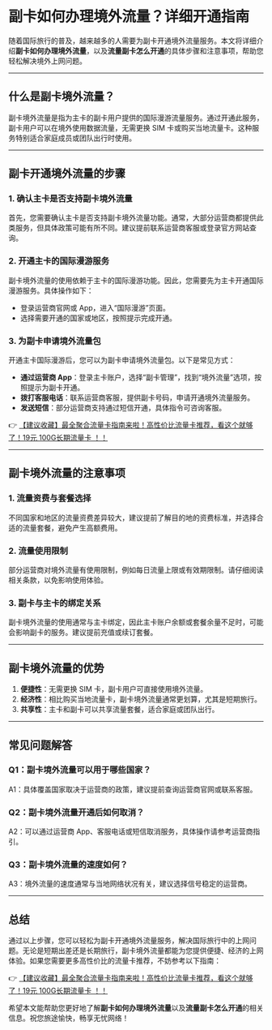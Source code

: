 # 副卡如何办理境外流量？详细开通指南

随着国际旅行的普及，越来越多的人需要为副卡开通境外流量服务。本文将详细介绍**副卡如何办理境外流量**，以及**流量副卡怎么开通**的具体步骤和注意事项，帮助您轻松解决境外上网问题。

---

## 什么是副卡境外流量？

副卡境外流量是指为主卡的副卡用户提供的国际漫游流量服务。通过开通此服务，副卡用户可以在境外使用数据流量，无需更换 SIM 卡或购买当地流量卡。这种服务特别适合家庭成员或团队出行时使用。

---

## 副卡开通境外流量的步骤

### 1. 确认主卡是否支持副卡境外流量
首先，您需要确认主卡是否支持副卡境外流量功能。通常，大部分运营商都提供此类服务，但具体政策可能有所不同。建议提前联系运营商客服或登录官方网站查询。

### 2. 开通主卡的国际漫游服务
副卡境外流量的使用依赖于主卡的国际漫游功能。因此，您需要先为主卡开通国际漫游服务。具体操作如下：
- 登录运营商官网或 App，进入“国际漫游”页面。
- 选择需要开通的国家或地区，按照提示完成开通。

### 3. 为副卡申请境外流量包
开通主卡国际漫游后，您可以为副卡申请境外流量包。以下是常见方式：
- **通过运营商 App**：登录主卡账户，选择“副卡管理”，找到“境外流量”选项，按照提示为副卡开通。
- **拨打客服电话**：联系运营商客服，提供副卡号码，申请开通境外流量服务。
- **发送短信**：部分运营商支持通过短信开通，具体指令可咨询客服。

👉 [【建议收藏】最全聚合流量卡指南来啦！高性价比流量卡推荐，看这个就够了！19元 100G长期流量卡 ！！](https://bit.ly/Liuliangka)

---

## 副卡境外流量的注意事项

### 1. 流量资费与套餐选择
不同国家和地区的流量资费差异较大，建议提前了解目的地的资费标准，并选择合适的流量套餐，避免产生高额费用。

### 2. 流量使用限制
部分运营商对境外流量有使用限制，例如每日流量上限或有效期限制。请仔细阅读相关条款，以免影响使用体验。

### 3. 副卡与主卡的绑定关系
副卡境外流量的使用通常与主卡绑定，因此主卡账户余额或套餐余量不足时，可能会影响副卡的服务。建议提前充值或续订套餐。

---

## 副卡境外流量的优势

1. **便捷性**：无需更换 SIM 卡，副卡用户可直接使用境外流量。
2. **经济性**：相比购买当地流量卡，副卡境外流量通常更划算，尤其是短期旅行。
3. **共享性**：主卡和副卡可以共享流量套餐，适合家庭或团队出行。

---

## 常见问题解答

### Q1：副卡境外流量可以用于哪些国家？
A1：具体覆盖国家取决于运营商的政策，建议提前查询运营商官网或联系客服。

### Q2：副卡境外流量开通后如何取消？
A2：可以通过运营商 App、客服电话或短信取消服务，具体操作请参考运营商指引。

### Q3：副卡境外流量的速度如何？
A3：境外流量的速度通常与当地网络状况有关，建议选择信号稳定的运营商。

---

## 总结

通过以上步骤，您可以轻松为副卡开通境外流量服务，解决国际旅行中的上网问题。无论是短期出差还是长期旅行，副卡境外流量都能为您提供便捷、经济的上网体验。如果您需要更多高性价比的流量卡推荐，不妨参考以下指南：

👉 [【建议收藏】最全聚合流量卡指南来啦！高性价比流量卡推荐，看这个就够了！19元 100G长期流量卡 ！！](https://bit.ly/Liuliangka)

希望本文能帮助您更好地了解**副卡如何办理境外流量**以及**流量副卡怎么开通**的相关信息。祝您旅途愉快，畅享无忧网络！